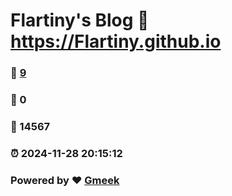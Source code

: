 # Flartiny's Blog :link: https://Flartiny.github.io 
### :page_facing_up: [9](https://Flartiny.github.io/tag.html) 
### :speech_balloon: 0 
### :hibiscus: 14567 
### :alarm_clock: 2024-11-28 20:15:12 
### Powered by :heart: [Gmeek](https://github.com/Meekdai/Gmeek)
